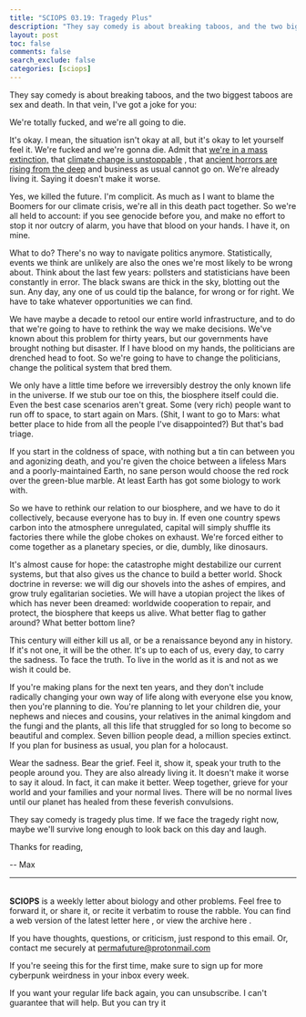 ```yaml
---
title: "SCIOPS 03.19: Tragedy Plus"
description: "They say comedy is about breaking taboos, and the two biggest taboos are sex and death"
layout: post
toc: false
comments: false
search_exclude: false
categories: [sciops]
---
```



 They say comedy is about breaking taboos, and the two biggest taboos are sex and death. In that vein, I've got a joke for you:
   

  

 We're totally fucked, and we're all going to die.
   

  

 It's okay. I mean, the situation isn't okay at all, but it's okay to let yourself feel it. We're fucked and we're gonna die. Admit that
 [we're in a mass extinction,](https://www.nytimes.com/2019/05/06/climate/biodiversity-extinction-united-nations.html) 
 that
 [climate change is unstoppable](https://www.forbes.com/sites/jeffmcmahon/2018/01/15/carbon-pollution-has-shoved-the-climate-backward-at-least-12-million-years-harvard-scientist-says/) 
 , that
 [ancient horrors are rising from the deep](https://www.nature.com/articles/d41586-019-01313-4) 
 and business as usual cannot go on. We're already living it. Saying it doesn't make it worse.
   

  

 Yes, we killed the future. I'm complicit. As much as I want to blame the Boomers for our climate crisis, we're all in this death pact together. So we're all held to account: if you see genocide before you, and make no effort to stop it nor outcry of alarm, you have that blood on your hands. I have it, on mine.
   

  

 What to do? There's no way to navigate politics anymore. Statistically, events we think are unlikely are also the ones we're most likely to be wrong about. Think about the last few years: pollsters and statisticians have been constantly in error. The black swans are thick in the sky, blotting out the sun. Any day, any one of us could tip the balance, for wrong or for right. We have to take whatever opportunities we can find.
   

  

 We have maybe a decade to retool our entire world infrastructure, and to do that we're going to have to rethink the way we make decisions. We've known about this problem for thirty years, but our governments have brought nothing but disaster. If I have blood on my hands, the politicians are drenched head to foot. So we're going to have to change the politicians, change the political system that bred them.
   

  

 We only have a little time before we irreversibly destroy the only known life in the universe. If we stub our toe on this, the biosphere itself could die. Even the best case scenarios aren't great. Some (very rich) people want to run off to space, to start again on Mars. (Shit, I want to go to Mars: what better place to hide from all the people I've disappointed?) But that's bad triage.
   

  

 If you start in the coldness of space, with nothing but a tin can between you and agonizing death, and you're given the choice between a lifeless Mars and a poorly-maintained Earth, no sane person would choose the red rock over the green-blue marble. At least Earth has got some biology to work with.
   

  

 So we have to rethink our relation to our biosphere, and we have to do it collectively, because everyone has to buy in. If even one country spews carbon into the atmosphere unregulated, capital will simply shuffle its factories there while the globe chokes on exhaust. We're forced either to come together as a planetary species, or die, dumbly, like dinosaurs.
   

  

 It's almost cause for hope: the catastrophe might destabilize our current systems, but that also gives us the chance to build a better world. Shock doctrine in reverse: we will dig our shovels into the ashes of empires, and grow truly egalitarian societies. We will have a utopian project the likes of which has never been dreamed: worldwide cooperation to repair, and protect, the biosphere that keeps us alive. What better flag to gather around? What better bottom line?
   

  

 This century will either kill us all, or be a renaissance beyond any in history. If it's not one, it will be the other. It's up to each of us, every day, to carry the sadness. To face the truth. To live in the world as it is and not as we wish it could be.
   

  

 If you're making plans for the next ten years, and they don't include radically changing your own way of life along with everyone else you know, then you're planning to die. You're planning to let your children die, your nephews and nieces and cousins, your relatives in the animal kingdom and the fungi and the plants, all this life that struggled for so long to become so beautiful and complex. Seven billion people dead, a million species extinct. If you plan for business as usual, you plan for a holocaust.
   

  

 Wear the sadness. Bear the grief. Feel it, show it, speak your truth to the people around you. They are also already living it. It doesn't make it worse to say it aloud. In fact, it can make it better. Weep together, grieve for your world and your families and your normal lives. There will be no normal lives until our planet has healed from these feverish convulsions.
   

  

 They say comedy is tragedy plus time. If we face the tragedy right now, maybe we'll survive long enough to look back on this day and laugh.
   

  

 Thanks for reading,
   

 -- Max
   



---


###### 
**SCIOPS** 
 is a weekly letter about biology and other problems. Feel free to forward it, or share it, or recite it verbatim to rouse the rabble. You can find a web version of the
 latest letter here
 , or view the
 archive here
 .
 

 If you have thoughts, questions, or criticism, just respond to this email. Or, contact me securely at
 permafuture@protonmail.com


 If you're seeing this for the first time, make sure to
 sign up
 for more cyberpunk weirdness in your inbox every week.
 

 If you want your regular life back again, you can unsubscribe. I can't guarantee that will help. But you can try it


